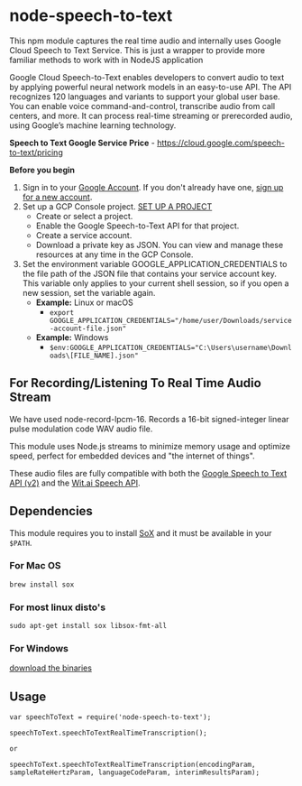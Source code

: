 # node-speech-to-text

This npm module captures the real time audio and internally uses Google Cloud Speech to Text Service. This is just a wrapper to provide more familiar methods to work with in NodeJS application

Google Cloud Speech-to-Text enables developers to convert audio to text by applying powerful neural network models in an easy-to-use API. The API recognizes 120 languages and variants to support your global user base. You can enable voice command-and-control, transcribe audio from call centers, and more. It can process real-time streaming or prerecorded audio, using Google’s machine learning technology.

**Speech to Text Google Service Price** - https://cloud.google.com/speech-to-text/pricing

**Before you begin**

 1. Sign in to your [Google Account](https://accounts.google.com/Login/identifier?flowName=GlifWebSignIn&flowEntry=AddSession). If you don't already have one, [sign up for a new account](https://accounts.google.com/signup/v2/webcreateaccount?flowName=GlifWebSignIn&flowEntry=SignUp).
 2. Set up a GCP Console project. [SET UP A PROJECT](https://accounts.google.com/signin/v2/identifier?passive=true&service=cloudconsole&continue=https://cloud.google.com/speech-to-text/docs/quickstart-client-libraries?refresh=1#client-libraries-install-nodejs&flowName=GlifWebSignIn&flowEntry=ServiceLogin)
    - Create or select a project.
    - Enable the Google Speech-to-Text API for that project.
    - Create a service account.
    - Download a private key as JSON. You can view and manage these resources at any time in the GCP Console.
3. Set the environment variable GOOGLE_APPLICATION_CREDENTIALS to the
    file path of the JSON file that contains your service account key.
    This variable only applies to your current shell session, so if you
    open a new session, set the variable again.
    - **Example:**  Linux or macOS
      - `export GOOGLE_APPLICATION_CREDENTIALS="/home/user/Downloads/service-account-file.json"`
    - **Example:** Windows
      - `$env:GOOGLE_APPLICATION_CREDENTIALS="C:\Users\username\Downloads\[FILE_NAME].json"` 

## For Recording/Listening To Real Time Audio Stream

We have used node-record-lpcm-16. Records a 16-bit signed-integer linear pulse modulation code WAV audio file.

This module uses Node.js streams to minimize memory usage and optimize speed, perfect for embedded devices and "the internet of things".

These audio files are fully compatible with both the  [Google Speech to Text API (v2)](https://github.com/gillesdemey/google-speech-v2)  and the  [Wit.ai Speech API](https://wit.ai/docs/api#span-classtitle-verb-postspeech).


## Dependencies

This module requires you to install  [SoX](http://sox.sourceforge.net/)  and it must be available in your  `$PATH`.

### [](https://github.com/gillesdemey/node-record-lpcm16/blob/master/README.md#for-mac-os)For Mac OS

`brew install sox`

### [](https://github.com/gillesdemey/node-record-lpcm16/blob/master/README.md#for-most-linux-distos)For most linux disto's

`sudo apt-get install sox libsox-fmt-all`

### [](https://github.com/gillesdemey/node-record-lpcm16/blob/master/README.md#for-windows)For Windows

[download the binaries](http://sourceforge.net/projects/sox/files/latest/download)


## Usage

    var speechToText = require('node-speech-to-text');
    
    speechToText.speechToTextRealTimeTranscription();
    
    or
    
    speechToText.speechToTextRealTimeTranscription(encodingParam, sampleRateHertzParam, languageCodeParam, interimResultsParam);
